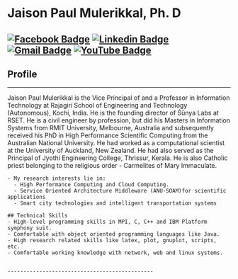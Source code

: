 # Jaison Paul Mulerikkal, Ph. D


[![Facebook Badge](https://img.shields.io/badge/Facebook-blue?style=flat-square&logo=facebook&logoColor=white&link=hhttps://www.facebook.com/jaison.cmi)](https://www.facebook.com/jaison.cmi)
[![Linkedin Badge](https://img.shields.io/badge/LinkedIn-blue?style=flat-square&logo=Linkedin&logoColor=white&link=https://www.linkedin.com/in/jaisonmpaul/)](https://www.linkedin.com/in/jaisonmpaul/)
[![Gmail Badge](https://img.shields.io/badge/-jaisonmpaul@gmail.com-c14438?style=flat-square&logo=Gmail&logoColor=white&link=mailto:jaisonmpaul@gmail.com)](jaisonmpaul@gmail.com)
[![YouTube Badge](https://img.shields.io/badge/YouTube-red?style=flat-square&logo=YouTube&logoColor=white&link=https://www.youtube.com/channel/UCEJOxdR1ofpCNAbioWV_viA)](https://www.youtube.com/channel/UCEJOxdR1ofpCNAbioWV_viA)
---
## Profile
---
Jaison Paul Mulerikkal is the Vice Principal of and a Professor in Information Technology at Rajagiri School of Engineering and Technology (Autonomous), Kochi, India. He is the founding director of Śūnya Labs at RSET. He is a civil engineer by profession, but did his Masters in Information Systems from RMIT University, Melbourne, Australia and subsequently received his PhD in High Performance Scientific Computing from the Australian National University. He had worked as a computational scientist at the University of Auckland, New Zealand. He had also served as the Principal of Jyothi Engineering College, Thrissur, Kerala. He is also Catholic priest belonging to the religious order - Carmelites of Mary Immaculate. 
```
- My research interests lie in:
  - High Performance Computing and Cloud Computing.
  - Service Oriented Architecture Middleware (ANU-SOAM)for scientific applications
  - Smart city technologies and intelligent transportation systems

## Technical Skills    
- High-level programming skills in MPI, C, C++ and IBM Platform symphony suit. 
- Comfortable with object oriented programming languages like Java. 
- High research related skills like latex, plot, gnuplot, scripts, etc. 
- Comfortable working knowledge with network, web and linux systems.


----------------------------------------------
